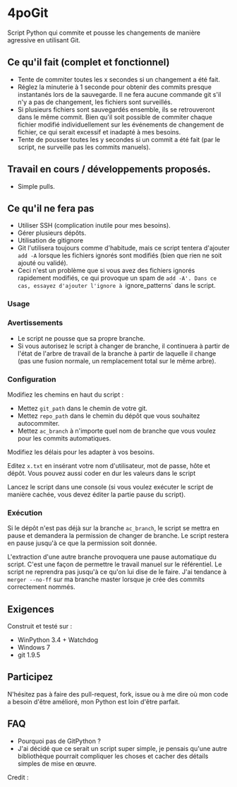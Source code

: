 # 4poGit
Script Python qui commite et pousse les changements de manière agressive en utilisant Git.

## Ce qu'il fait (complet et fonctionnel)
* Tente de commiter toutes les x secondes si un changement a été fait.
 * Réglez la minuterie à 1 seconde pour obtenir des commits presque instantanés lors de la sauvegarde. Il ne fera aucune commande git s'il n'y a pas de changement, les fichiers sont surveillés.
 * Si plusieurs fichiers sont sauvegardés ensemble, ils se retrouveront dans le même commit. Bien qu'il soit possible de commiter chaque fichier modifié individuellement sur les événements de changement de fichier, ce qui serait excessif et inadapté à mes besoins.
* Tente de pousser toutes les y secondes si un commit a été fait (par le script, ne surveille pas les commits manuels).

## Travail en cours / développements proposés.
* Simple pulls.

## Ce qu'il ne fera pas
 * Utiliser SSH (complication inutile pour mes besoins).
 * Gérer plusieurs dépôts.
 * Utilisation de gitignore
  * Git l'utilisera toujours comme d'habitude, mais ce script tentera d'ajouter `add -A` lorsque les fichiers ignorés sont modifiés (bien que rien ne soit ajouté ou validé).
  * Ceci n'est un problème que si vous avez des fichiers ignorés rapidement modifiés, ce qui provoque un spam de `add -A'. Dans ce cas, essayez d'ajouter l'ignore à `ignore_patterns` dans le script.

### Usage
### Avertissements
 * Le script ne pousse que sa propre branche.
 * Si vous autorisez le script à changer de branche, il continuera à partir de l'état de l'arbre de travail de la branche à partir de laquelle il change (pas une fusion normale, un remplacement total sur le même arbre).

### Configuration
Modifiez les chemins en haut du script :
 * Mettez `git_path` dans le chemin de votre git.
 * Mettez `repo_path` dans le chemin du dépôt que vous souhaitez autocommiter.
 * Mettez `ac_branch` à n'importe quel nom de branche que vous voulez pour les commits automatiques.

Modifiez les délais pour les adapter à vos besoins.

Editez `x.txt` en insérant votre nom d'utilisateur, mot de passe, hôte et dépôt. Vous pouvez aussi coder en dur les valeurs dans le script

Lancez le script dans une console (si vous voulez exécuter le script de manière cachée, vous devez éditer la partie pause du script).

### Exécution
Si le dépôt n'est pas déjà sur la branche `ac_branch`, le script se mettra en pause et demandera la permission de changer de branche. Le script restera en pause jusqu'à ce que la permission soit donnée.

L'extraction d'une autre branche provoquera une pause automatique du script. C'est une façon de permettre le travail manuel sur le référentiel. Le script ne reprendra pas jusqu'à ce qu'on lui dise de le faire. J'ai tendance à `merger --no-ff` sur ma branche master lorsque je crée des commits correctement nommés.


## Exigences
Construit et testé sur :
- WinPython 3.4 + Watchdog
- Windows 7
- git 1.9.5

## Participez
N'hésitez pas à faire des pull-request, fork, issue ou à me dire où mon code a besoin d'être amélioré, mon Python est loin d'être parfait.

## FAQ
 * Pourquoi pas de GitPython ?
  * J'ai décidé que ce serait un script super simple, je pensais qu'une autre bibliothèque pourrait compliquer les choses et cacher des détails simples de mise en œuvre.

Credit :
